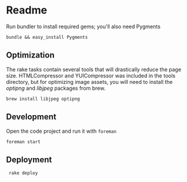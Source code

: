 # Readme

Run bundler to install required gems; you'll also need Pygments

    bundle && easy_install Pygments

## Optimization

The rake tasks contain several tools that will drastically reduce the
page size. HTMLCompressor and YUICompressor was included in the tools
directory, but for optimizing image assets, you will need to install the
*optipng* and *libjpeg* packages from brew.

    brew install libjpeg optipng

## Development

Open the code project and run it with `foreman`

```
foreman start
```

## Deployment

     rake deploy


